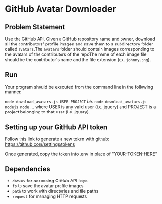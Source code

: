 # GitHub Avatar Downloader

## Problem Statement
Use the GitHub API. Given a GitHub repository name and owner, download all the contributors' profile images and save them to a subdirectory folder called `avatars`.The `avatars` folder should contain images corresponding to the avatars of the contributors of the repoThe name of each image file should be the contributor's name and the file extension (ex. `johnny.png`).

## Run 
Your program should be executed from the command line in the following manner:

`node download_avatars.js USER PROJECT`
i.e. `node download_avatars.js nodejs node`
... where USER is any valid user (i.e. jquery) and PROJECT is a project belonging to that user (i.e. jquery).

## Setting up your GitHub API token
Follow this link to generate a new token with github: https://github.com/settings/tokens

Once generated, copy the token into .env in place of "YOUR-TOKEN-HERE"

## Dependencies
- `dotenv` for accessing GitHub API keys
- `fs` to save the avatar profile images
- `path` to work with directories and file paths
- `request` for managing HTTP requests
